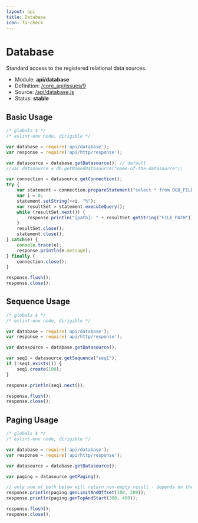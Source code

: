 ```yaml
---
layout: api
title: Database
icon: fa-check
---
```


Database
===

Standard access to the registered relational data sources.

- Module: **api/database**
- Definition: [/core_api/issues/9](https://github.com/dirigiblelabs/core_api/issues/9)
- Source: [/api/database.js](https://github.com/dirigiblelabs/core_api/blob/master/core_api/ScriptingServices/api/database.js)
- Status: **stable**

Basic Usage
---

```javascript
/* globals $ */
/* eslint-env node, dirigible */

var database = require('api/database');
var response = require('api/http/response');

var datasource = database.getDatasource(); // default
//var datasource = db.getNamedDatasource("name-of-the-datasource");

var connection = datasource.getConnection();
try {
    var statement = connection.prepareStatement("select * from DGB_FILES where FILE_PATH like ?");
    var i = 0;
    statement.setString(++i, "%");
    var resultSet = statement.executeQuery();
    while (resultSet.next()) {
        response.println("[path]: " + resultSet.getString("FILE_PATH"));
    }
    resultSet.close();
    statement.close();
} catch(e) {
    console.trace(e);
    response.println(e.message);
} finally {
    connection.close();
}

response.flush();
response.close();
```

Sequence Usage
---

```javascript
/* globals $ */
/* eslint-env node, dirigible */

var database = require('api/database');
var response = require('api/http/response');

var datasource = database.getDatasource();

var seq1 = datasource.getSequence("seq1");
if (!seq1.exists()) {
	seq1.create(100);
}

response.println(seq1.next());

response.flush();
response.close();
```

Paging Usage
---

```javascript
/* globals $ */
/* eslint-env node, dirigible */

var database = require('api/database');
var response = require('api/http/response');

var datasource = database.getDatasource();

var paging = datasource.getPaging();

// only one of both below will return non-empty result - depends on the database dialect
response.println(paging.genLimitAndOffset(100, 200));
response.println(paging.genTopAndStart(300, 400));

response.flush();
response.close();
```
